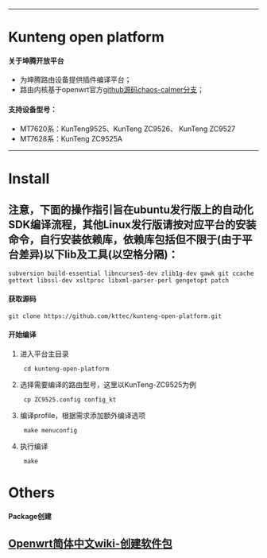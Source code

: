 ----

# Kunteng open platform


#### 关于坤腾开放平台

- 为坤腾路由设备提供插件编译平台；
- 路由内核基于openwrt官方[github源码chaos-calmer分支](https://github.com/openwrt/openwrt/tree/chaos_calmer)；


#### 支持设备型号：

- MT7620系：KunTeng9525、KunTeng ZC9526、 KunTeng ZC9527
- MT7628系：KunTeng ZC9525A

----

# Install

## 注意，下面的操作指引旨在ubuntu发行版上的自动化SDK编译流程，其他Linux发行版请按对应平台的安装命令，自行安装依赖库，依赖库包括但不限于(由于平台差异)以下lib及工具(以空格分隔)：

```
subversion build-essential libncurses5-dev zlib1g-dev gawk git ccache gettext libssl-dev xsltproc libxml-parser-perl gengetopt patch
```

#### 获取源码

    git clone https://github.com/kttec/kunteng-open-platform.git

#### 开始编译

1. 进入平台主目录

		cd kunteng-open-platform	

2. 选择需要编译的路由型号，这里以KunTeng-ZC9525为例

		cp ZC9525.config config_kt 
		
3. 编译profile，根据需求添加额外编译选项

		make menuconfig

4. 执行编译

		make


# Others

#### Package创建

[Openwrt简体中文wiki-创建软件包](https://wiki.openwrt.org/zh-cn/doc/devel/packages)
----


